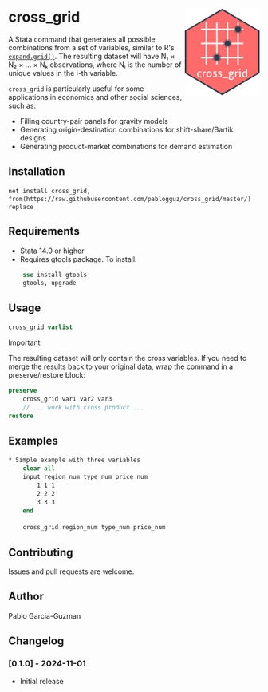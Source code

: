 
# cross_grid <img src="icon/hex_cross_grid.png" align="right" width="150"/>

A Stata command that generates all possible combinations from a set of variables, similar to R's [`expand.grid()`](https://www.rdocumentation.org/packages/base/versions/3.6.2/topics/expand.grid). The resulting dataset will have N₁ × N₂ × ... × Nₖ observations, where Nᵢ is the number of unique values in the i-th variable.

`cross_grid` is particularly useful for some applications in economics and other social sciences, such as:

- Filling country-pair panels for gravity models 
- Generating origin-destination combinations for shift-share/Bartik designs
- Generating product-market combinations for demand estimation

## Installation

```
net install cross_grid, from(https://raw.githubusercontent.com/pablogguz/cross_grid/master/) replace
```

## Requirements

- Stata 14.0 or higher
- Requires gtools package. To install:
```stata
    ssc install gtools
    gtools, upgrade
```

## Usage

```stata
cross_grid varlist
```
> [!IMPORTANT]  
> The resulting dataset will only contain the cross variables. If you need to merge the results back to your original data, wrap the command in a preserve/restore block:
```stata
preserve
    cross_grid var1 var2 var3
    // ... work with cross product ...
restore
```

## Examples

```stata
* Simple example with three variables
    clear all
    input region_num type_num price_num
        1 1 1
        2 2 2
        3 3 3
    end

    cross_grid region_num type_num price_num
```

## Contributing

Issues and pull requests are welcome.

## Author

Pablo Garcia-Guzman

## Changelog

### [0.1.0] - 2024-11-01
- Initial release

